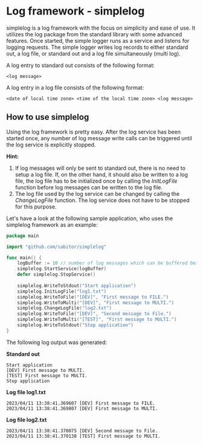 # Log framework - simplelog
simplelog is a log framework with the focus on simplicity and ease of use. It utilizes the log package from the standard library with some advanced features.
Once started, the simple logger runs as a service and listens for logging requests.
The simple logger writes log records to either standard out, a log file, or standard out and a log file simultaneously (multi log).

A log entry to standard out consists of the following format:
```
<log message>
```

A log entry in a log file consists of the following format:
```
<date of local time zone> <time of the local time zone> <log message>
```

## How to use simplelog
Using the log framework is pretty easy. After the log service has been started once, any number of log message write calls can be triggered until the log service is  explicitly stopped.

**Hint:** 
1) If log messages will only be sent to standard out, there is no need to setup a log file. If, on the other hand, it should also be written to a log file, the log file has to be initialized once by calling the *InitLogFile* function before log messages can be written to the log file.
2) The log file used by the log service can be changed by calling the *ChangeLogFile* function. The log service does not have to be stopped for this purpose.

Let's have a look at the following sample application, who uses the simplelog framework as an example:
```go
package main

import "github.com/sabitor/simplelog"

func main() {
    logBuffer := 10 // number of log messages which can be buffered before the log service blocks
    simplelog.StartService(logBuffer)
    defer simplelog.StopService()
    
    simplelog.WriteToStdout("Start application")
    simplelog.InitLogFile("log1.txt")
    simplelog.WriteToFile("[DEV]", "First message to FILE.")
    simplelog.WriteToMulti("[DEV]", "First message to MULTI.")
    simplelog.ChangeLogFile("log2.txt")
    simplelog.WriteToFile("[DEV]", "Second message to File.")
    simplelog.WriteToMulti("[TEST]", "First message to MULTI.")
    simplelog.WriteToStdout("Stop application")
}
```

The following log output was generated:

**Standard out**
```
Start application
[DEV] First message to MULTI.
[TEST] First message to MULTI.
Stop application
```
**Log file log1.txt**
```
2023/04/11 13:38:41.369607 [DEV] First message to FILE.
2023/04/11 13:38:41.369807 [DEV] First message to MULTI.
```
**Log file log2.txt**
```
2023/04/11 13:38:41.370075 [DEV] Second message to File.
2023/04/11 13:38:41.370138 [TEST] First message to MULTI.
```


